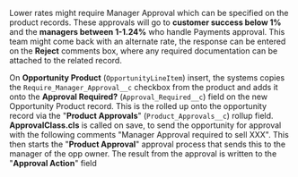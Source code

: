 Lower rates might require Manager Approval which can be specified on the product records. These approvals will go to **customer success below 1%** and the **managers between 1-1.24%** who handle Payments approval. This team might come back with an alternate rate, the response can be entered on the **Reject** comments box, where any required documentation can be attached to the related record. 

On **Opportunity Product** (``OpportunityLineItem``) insert, the systems copies the ``Require_Manager_Approval__c`` checkbox from the product and adds it onto the **Approval Required?** (``Approval_Required__c``) field on the new Opportunity Product record. This is the rolled up onto the opportunity record via the "**Product Approvals**" (``Product_Approvals__c``) rollup field.  **ApprovalClass.cls** is called on save, to send the opportunity for approval with the following comments "Manager Approval required to sell XXX". This then starts the "**Product Approval**" approval process that sends this to the manager of the opp owner. The result from the approval is written to the "**Approval Action**" field 